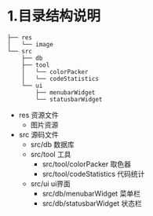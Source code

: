 # 1.目录结构说明

```shell
├── res
│   └── image
└── src
    ├── db
    ├── tool
    │   └── colorPacker
    │   └── codeStatistics
    └── ui
        ├── menubarWidget
        └── statusbarWidget
```

- res 资源文件
    - 图片资源
- src 源码文件
    - src/db 数据库
    - src/tool 工具
        - src/tool/colorPacker 取色器
        - src/tool/codeStatistics 代码统计
    - src/ui ui界面
        - src/db/menubarWidget 菜单栏
        - src/db/statusbarWidget 状态栏
